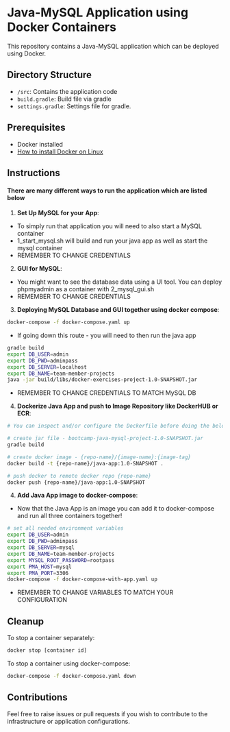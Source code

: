 # Java-MySQL Application using Docker Containers

This repository contains a Java-MySQL application which can be deployed using Docker. 

## Directory Structure

- `/src`: Contains the application code
- `build.gradle`: Build file via gradle
- `settings.gradle`: Settings file for gradle.

## Prerequisites

- Docker installed
- [How to install Docker on Linux](https://www.simplilearn.com/tutorials/docker-tutorial/how-to-install-docker-on-ubuntu)


## Instructions
#### There are many different ways to run the application which are listed below

1. **Set Up MySQL for your App**:
- To simply run that application you will need to also start a MySQL container
- 1_start_mysql.sh will build and run your java app as well as start the mysql container
- REMEMBER TO CHANGE CREDENTIALS

2. **GUI for MySQL**:
- You might want to see the database data using a UI tool. You can deploy phpmyadmin as a container with 2_mysql_gui.sh
- REMEMBER TO CHANGE CREDENTIALS

3. **Deploying MySQL Database and GUI together using docker compose**:
```bash
docker-compose -f docker-compose.yaml up    
```
- If going down this route - you will need to then run the java app
```bash
gradle build
export DB_USER=admin
export DB_PWD=adminpass
export DB_SERVER=localhost
export DB_NAME=team-member-projects
java -jar build/libs/docker-exercises-project-1.0-SNAPSHOT.jar
```
- REMEMBER TO CHANGE CREDENTIALS TO MATCH MySQL DB

4. **Dockerize Java App and push to Image Repository like DockerHUB or ECR**:
```bash
# You can inspect and/or configure the Dockerfile before doing the below

# create jar file - bootcamp-java-mysql-project-1.0-SNAPSHOT.jar
gradle build

# create docker image - {repo-name}/{image-name}:{image-tag}
docker build -t {repo-name}/java-app:1.0-SNAPSHOT .

# push docker to remote docker repo {repo-name}
docker push {repo-name}/java-app:1.0-SNAPSHOT
```

4. **Add Java App image to docker-compose**:
- Now that the Java App is an image you can add it to docker-compose and run all three containers together!
```bash
# set all needed environment variables
export DB_USER=admin
export DB_PWD=adminpass
export DB_SERVER=mysql
export DB_NAME=team-member-projects
export MYSQL_ROOT_PASSWORD=rootpass
export PMA_HOST=mysql
export PMA_PORT=3306
docker-compose -f docker-compose-with-app.yaml up
```
- REMEMBER TO CHANGE VARIABLES TO MATCH YOUR CONFIGURATION

## Cleanup

To stop a container separately:
```bash
docker stop [container id]
```

To stop a container using docker-compose:
```bash
docker-compose -f docker-compose.yaml down
```

## Contributions

Feel free to raise issues or pull requests if you wish to contribute to the infrastructure or application configurations.
